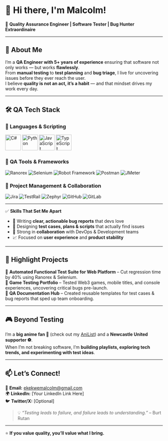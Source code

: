 # 👋 Hi there, I'm Malcolm!  

🎯 **Quality Assurance Engineer | Software Tester | Bug Hunter Extraordinaire**

---

## 🚀 About Me
I’m a **QA Engineer with 5+ years of experience** ensuring that software not only works — but works **flawlessly**.  
From **manual testing** to **test planning** and **bug triage**, I live for uncovering issues before they ever reach the user.  
I believe **quality is not an act, it’s a habit** — and that mindset drives my work every day.

---

## 🛠️ QA Tech Stack  

### 🔹 **Languages & Scripting**
<p align="left">
  <img src="https://cdn.jsdelivr.net/gh/devicons/devicon/icons/csharp/csharp-original.svg" alt="C#" width="50" height="50"/>
  <img src="https://cdn.jsdelivr.net/gh/devicons/devicon/icons/python/python-original.svg" alt="Python" width="50" height="50"/>
  <img src="https://cdn.jsdelivr.net/gh/devicons/devicon/icons/javascript/javascript-original.svg" alt="JavaScript" width="50" height="50"/>
  <img src="https://cdn.jsdelivr.net/gh/devicons/devicon/icons/typescript/typescript-original.svg" alt="TypeScript" width="50" height="50"/>
</p>

### 🔹 **QA Tools & Frameworks**
<p align="left">
  <img src="https://img.shields.io/badge/Ranorex-FF0000?style=for-the-badge" alt="Ranorex"/>
  <img src="https://img.shields.io/badge/Selenium-43B02A?style=for-the-badge&logo=selenium&logoColor=white" alt="Selenium"/>
  <img src="https://img.shields.io/badge/Robot_Framework-000000?style=for-the-badge" alt="Robot Framework"/>
  <img src="https://img.shields.io/badge/Postman-FF6C37?style=for-the-badge&logo=postman&logoColor=white" alt="Postman"/>
  <img src="https://img.shields.io/badge/JMeter-D22128?style=for-the-badge&logo=apache-jmeter&logoColor=white" alt="JMeter"/>
</p>

### 🔹 **Project Management & Collaboration**
<p align="left">
  <img src="https://img.shields.io/badge/Jira-0052CC?style=for-the-badge&logo=jira&logoColor=white" alt="Jira"/>
  <img src="https://img.shields.io/badge/TestRail-1E90FF?style=for-the-badge" alt="TestRail"/>
  <img src="https://img.shields.io/badge/Zephyr-4B9CD3?style=for-the-badge" alt="Zephyr"/>
  <img src="https://img.shields.io/badge/GitHub-181717?style=for-the-badge&logo=github&logoColor=white" alt="GitHub"/>
  <img src="https://img.shields.io/badge/GitLab-FC6D26?style=for-the-badge&logo=gitlab&logoColor=white" alt="GitLab"/>
</p>

---

✅ **Skills That Set Me Apart**  
- 📝 Writing **clear, actionable bug reports** that devs love  
- 📂 Designing **test cases, plans & scripts** that actually find issues  
- 🔄 Strong in **collaboration** with DevOps & Development teams  
- 📈 Focused on **user experience** and **product stability**
  
---

## 📌 Highlight Projects  
🔹 **Automated Functional Test Suite for Web Platform** – Cut regression time by 40% using Ranorex & Selenium.  
🔹 **Game Testing Portfolio** – Tested Web3 games, mobile titles, and console experiences, uncovering critical bugs pre-launch.  
🔹 **QA Documentation Hub** – Created reusable templates for test cases & bug reports that sped up team onboarding.

---

## 🎮 Beyond Testing  
I’m a **big anime fan 🎴** (check out my [AniList](https://anilist.co/user/LelouchEx/)) and a **Newcastle United supporter ⚽**.  
When I’m not breaking software, I’m **building playlists, exploring tech trends, and experimenting with test ideas**.

---

## 📫 Let’s Connect!  
📧 **Email:** ekekwemalcolm@gmail.com  
🌍 **LinkedIn:** [Your LinkedIn Link Here]  
🐦 **Twitter/X:** [Optional]  

> 💡 *“Testing leads to failure, and failure leads to understanding.”* – Burt Rutan

---
⭐ **If you value quality, you’ll value what I bring.**
